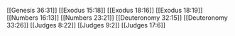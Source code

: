 [[Genesis 36:31]]
[[Exodus 15:18]]
[[Exodus 18:16]]
[[Exodus 18:19]]
[[Numbers 16:13]]
[[Numbers 23:21]]
[[Deuteronomy 32:15]]
[[Deuteronomy 33:26]]
[[Judges 8:22]]
[[Judges 9:2]]
[[Judges 17:6]]
